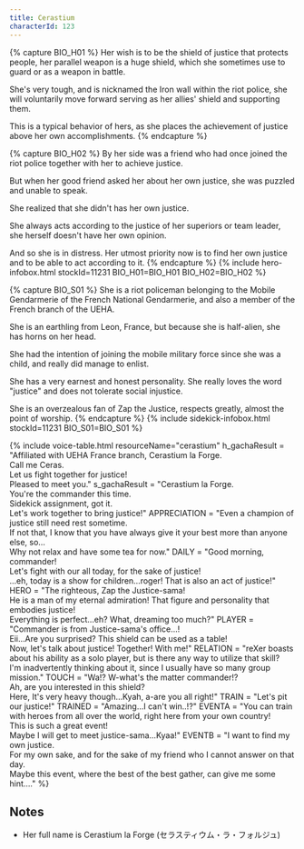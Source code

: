 ```yaml
---
title: Cerastium
characterId: 123
---
```


{% capture BIO_H01 %}
Her wish is to be the shield of justice that protects people, her parallel weapon is a huge shield, which she sometimes use to guard or as a weapon in battle.

She's very tough, and is nicknamed the Iron wall within the riot police, she will voluntarily move forward serving as her allies' shield and supporting them.

This is a typical behavior of hers, as she places the achievement of justice above her own accomplishments.
{% endcapture %}

{% capture BIO_H02 %}
By her side was a friend who had once joined the riot police together with her to achieve justice.

But when her good friend asked her about her own justice, she was puzzled and unable to speak.

She realized that she didn't has her own justice.

She always acts according to the justice of her superiors or team leader, she herself doesn't have her own opinion.

And so she is in distress. Her utmost priority now is to find her own justice and to be able to act according to it.
{% endcapture %}
{% include hero-infobox.html stockId=11231 BIO_H01=BIO_H01 BIO_H02=BIO_H02 %}

{% capture BIO_S01 %}
She is a riot policeman belonging to the Mobile Gendarmerie of the French National Gendarmerie, and also a member of the French branch of the UEHA. 

She is an earthling from Leon, France, but because she is half-alien, she has horns on her head. 

She had the intention of joining the mobile military force since she was a child, and really did manage to enlist. 

She has a very earnest and honest personality. She really loves the word "justice" and does not tolerate social injustice. 

She is an overzealous fan of Zap the Justice, respects greatly, almost the point of worship.
{% endcapture %}
{% include sidekick-infobox.html stockId=11231 BIO_S01=BIO_S01 %}

{% include voice-table.html resourceName="cerastium"
h_gachaResult = "Affiliated with UEHA France branch, Cerastium la Forge.<br>Call me Ceras.<br>Let us fight together for justice!<br>Pleased to meet you."
s_gachaResult = "Cerastium la Forge.<br>You're the commander this time.<br>Sidekick assignment, got it.<br>Let's work together to bring justice!"
APPRECIATION = "Even a champion of justice still need rest sometime.<br>If not that, I know that you have always give it your best more than anyone else, so…<br>Why not relax and have some tea for now."
DAILY = "Good morning, commander!<br>Let's fight with our all today, for the sake of justice!<br>…eh, today is a show for children…roger! That is also an act of justice!"
HERO = "The righteous, Zap the Justice-sama!<br>He is a man of my eternal admiration! That figure and personality that embodies justice!<br>Everything is perfect…eh? What, dreaming too much?"
PLAYER = "Commander is from Justice-sama's office…!<br>Eii...Are you surprised? This shield can be used as a table!<br>Now, let's talk about justice! Together! With me!"
RELATION = "reXer boasts about his ability as a solo player, but is there any way to utilize that skill?<br>I'm inadvertently thinking about it, since I usually have so many group mission."
TOUCH = "Wa!? W-what's the matter commander!?<br>Ah, are you interested in this shield?<br>Here, It's very heavy though…Kyah, a-are you all right!"
TRAIN = "Let's pit our justice!"
TRAINED = "Amazing…I can't win..!?"
EVENTA = "You can train with heroes from all over the world, right here from your own country!<br>This is such a great event!<br>Maybe I will get to meet justice-sama…Kyaa!"
EVENTB = "I want to find my own justice.<br>For my own sake, and for the sake of my friend who I cannot answer on that day.<br>Maybe this event, where the best of the best gather, can give me some hint…."
%}

## Notes
- Her full name is Cerastium la Forge (セラスティウム・ラ・フォルジュ)
